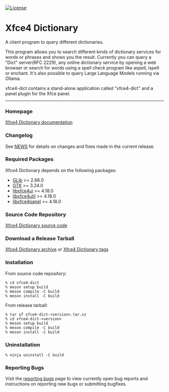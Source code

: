 [![License](https://img.shields.io/badge/License-GPL%20v2-blue.svg)](https://gitlab.xfce.org/apps/xfce4-dict/-/blob/master/COPYING)

# Xfce4 Dictionary

A client program to query different dictionaries.

This program allows you to search different kinds of dictionary services for words or phrases and shows you the result.
Currently you can query a "Dict" server(RFC 2229), any online dictionary service by opening a web browser or search for words using a spell check program like aspell, ispell or enchant.
It's also possible to query Large Language Models running via Ollama.

xfce4-dict contains a stand-alone application called "xfce4-dict" and a panel plugin for the Xfce panel.

----

### Homepage

[Xfce4 Dictionary documentation](https://docs.xfce.org/apps/xfce4-dict/start)

### Changelog

See [NEWS](https://gitlab.xfce.org/apps/xfce4-dict/-/blob/master/NEWS) for details on changes and fixes made in the current release.


### Required Packages 

Xfce4 Dictionary depends on the following packages:

- [GLib](https://wiki.gnome.org/Projects/GLib) >= 2.66.0
- [GTK](https://www.gtk.org) >= 3.24.0
- [libxfce4ui](https://gitlab.xfce.org/xfce/libxfce4ui) >= 4.18.0
- [libxfce4util](https://gitlab.xfce.org/xfce/libxfce4util) >= 4.18.0
- [libxfce4panel](https://gitlab.xfce.org/xfce/xfce4-panel) >= 4.18.0

### Source Code Repository

[Xfce4 Dictionary source code](https://gitlab.xfce.org/apps/xfce4-dict)

### Download a Release Tarball

[Xfce4 Dictionary archive](https://archive.xfce.org/src/apps/xfce4-dict)
    or
[Xfce4 Dictionary tags](https://gitlab.xfce.org/apps/xfce4-dict/-/tags)

### Installation

From source code repository: 

    % cd xfce4-dict
    % meson setup build
    % meson compile -C build
    % meson install -C build

From release tarball:

    % tar xf xfce4-dict-<version>.tar.xz
    % cd xfce4-dict-<version>
    % meson setup build
    % meson compile -C build
    % meson install -C build

### Uninstallation

    % ninja uninstall -C build

### Reporting Bugs

Visit the [reporting bugs](https://docs.xfce.org/apps/xfce4-dict/bugs) page to view currently open bug reports and instructions on reporting new bugs or submitting bugfixes.
